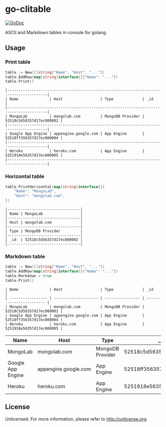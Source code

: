 # go-clitable

[![GoDoc](https://godoc.org/github.com/crackcomm/go-clitable?status.svg)](https://godoc.org/github.com/crackcomm/go-clitable)

ASCII and Markdown tables in console for golang.

## Usage

### Print table

```Go
table := New([]string{"Name", "Host", "..."})
table.AddRow(map[string]interface{}{"Name": "..."})
table.Print()
```

```
|----------------------------------------------------------------------------------------|
| Name              | Host                 | Type             | _id                      |
|----------------------------------------------------------------------------------------|
| MongoLab          | mongolab.com         | MongoDB Provider | 52518c5d56357d17ec000002 |
|----------------------------------------------------------------------------------------|
| Google App Engine | appengine.google.com | App Engine       | 52518ff356357d17ec000004 |
|----------------------------------------------------------------------------------------|
| Heroku            | heroku.com           | App Engine       | 5251918e56357d17ec000005 |
|----------------------------------------------------------------------------------------|
```

### Horizontal table

```Go
table.PrintHorizontal(map[string]interface{}{
	"Name": "MongoLab",
	"Host": "mongolab.com",
})
```

```
|---------------------------------|
| Name | MongoLab                 |
|---------------------------------|
| Host | mongolab.com             |
|---------------------------------|
| Type | MongoDB Provider         |
|---------------------------------|
| _id  | 52518c5d56357d17ec000002 |
|---------------------------------|
```

### Markdown table

```Go
table := New([]string{"Name", "Host", "..."})
table.AddRow(map[string]interface{}{"Name": "..."})
table.Markdown = true
table.Print()
```

```
| Name              | Host                 | Type             | _id                      |
| ----------------- | -------------------- | ---------------- | ------------------------ |
| MongoLab          | mongolab.com         | MongoDB Provider | 52518c5d56357d17ec000002 |
| Google App Engine | appengine.google.com | App Engine       | 52518ff356357d17ec000004 |
| Heroku            | heroku.com           | App Engine       | 5251918e56357d17ec000005 |
```

| Name              | Host                 | Type             | _id                      |
| ----------------- | -------------------- | ---------------- | ------------------------ |
| MongoLab          | mongolab.com         | MongoDB Provider | 52518c5d56357d17ec000002 |
| Google App Engine | appengine.google.com | App Engine       | 52518ff356357d17ec000004 |
| Heroku            | heroku.com           | App Engine       | 5251918e56357d17ec000005 |


## License

Unlicensed. For more information, please refer to http://unlicense.org.
